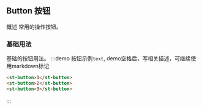 <style>
  /* 调整当前示例的样式 可加scope避免样式冲突*/
  .st-button {
    font-weight: bold;
  }
</style>

## Button 按钮
概述
常用的操作按钮。

### 基础用法

基础的按钮用法。
:::demo 按钮示例`text`, demo空格后，写相关描述，可继续使用markdown标记

```html
<st-button>1</st-button>
<st-button>2</st-button>
<st-button>3</st-button>
```
:::
